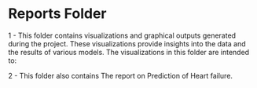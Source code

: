# Reports Folder

1 - This folder contains visualizations and graphical outputs generated during the project. These visualizations provide insights into the data and the results of various models. The visualizations in this folder are intended to:

2 - This folder also contains The report on Prediction of Heart failure.


